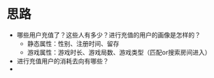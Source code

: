 # 思路
* 哪些用户充值了？这些人有多少？进行充值的用户的画像是怎样的？
	- 静态属性：性别、注册时间、留存
	- 游戏属性：游戏时长、游戏局数、游戏类型（匹配or搜索房间进入）
* 进行充值用户的消耗去向有哪些？
* 